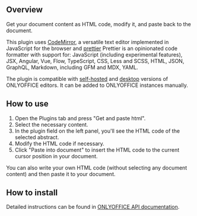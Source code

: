 ## Overview

Get your document content as HTML code, modify it, and paste back to the document. 

This plugin uses [CodeMirror](https://codemirror.net), a versatile text editor implemented in JavaScript for the browser and [prettier](https://github.com/prettier/prettier) Prettier is an opinionated code formatter with support for: JavaScript (including experimental features), JSX, Angular, Vue, Flow, TypeScript, CSS, Less and SCSS, HTML, JSON, GraphQL, Markdown, including GFM and MDX, YAML.

The plugin is compatible with [self-hosted](https://github.com/ONLYOFFICE/DocumentServer) and [desktop](https://github.com/ONLYOFFICE/DesktopEditors) versions of ONLYOFFICE editors. It can be added to ONLYOFFICE instances manually. 

## How to use

1. Open the Plugins tab and press "Get and paste html".
2. Select the necessary content.
3. In the plugin field on the left panel, you'll see the HTML code of the selected abstract.
4. Modify the HTML code if necessary.
5. Click "Paste into document" to insert the HTML code to the current cursor position in your document. 

You can also write your own HTML code (without selecting any document content) and then paste it to your document. 

## How to install

Detailed instructions can be found in [ONLYOFFICE API documentation](https://api.onlyoffice.com/docs/plugin-and-macros/tutorials/installing/).
